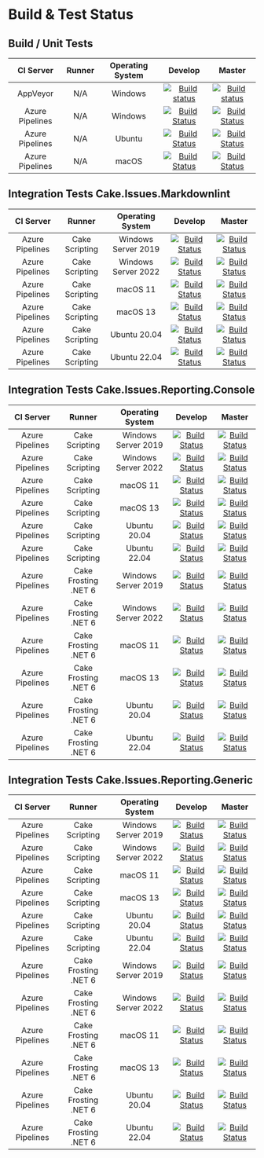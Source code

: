 # Build & Test Status

## Build / Unit Tests

| CI Server | Runner | Operating System | Develop | Master |
|:--:|:--:|:--:|:--:|:--:|
|AppVeyor|N/A|Windows|[![Build status](https://ci.appveyor.com/api/projects/status/sde2oe3lu4kpmw0r/branch/develop?svg=true)](https://ci.appveyor.com/project/cakecontrib/cake-issues/branch/develop)|[![Build status](https://ci.appveyor.com/api/projects/status/sde2oe3lu4kpmw0r/branch/master?svg=true)](https://ci.appveyor.com/project/cakecontrib/cake-issues/branch/master)|
|Azure Pipelines|N/A|Windows|[![Build Status](https://dev.azure.com/cake-contrib/Cake.Issues/_apis/build/status%2Fcake-contrib.Cake.Issues?branchName=develop&jobName=Build%20%26%20Unit%20Tests&configuration=Build%20%26%20Unit%20Tests%20Windows)](https://dev.azure.com/cake-contrib/Cake.Issues/_build/latest?definitionId=2&branchName=develop)|[![Build Status](https://dev.azure.com/cake-contrib/Cake.Issues/_apis/build/status%2Fcake-contrib.Cake.Issues?branchName=master&jobName=Build%20%26%20Unit%20Tests&configuration=Build%20%26%20Unit%20Tests%20Windows)](https://dev.azure.com/cake-contrib/Cake.Issues/_build/latest?definitionId=2&branchName=master)|
|Azure Pipelines|N/A|Ubuntu|[![Build Status](https://dev.azure.com/cake-contrib/Cake.Issues/_apis/build/status%2Fcake-contrib.Cake.Issues?branchName=develop&jobName=Build%20%26%20Unit%20Tests&configuration=Build%20%26%20Unit%20Tests%20Ubuntu)](https://dev.azure.com/cake-contrib/Cake.Issues/_build/latest?definitionId=2&branchName=develop)|[![Build Status](https://dev.azure.com/cake-contrib/Cake.Issues/_apis/build/status%2Fcake-contrib.Cake.Issues?branchName=master&jobName=Build%20%26%20Unit%20Tests&configuration=Build%20%26%20Unit%20Tests%20Ubuntu)](https://dev.azure.com/cake-contrib/Cake.Issues/_build/latest?definitionId=2&branchName=master)|
|Azure Pipelines|N/A|macOS|[![Build Status](https://dev.azure.com/cake-contrib/Cake.Issues/_apis/build/status%2Fcake-contrib.Cake.Issues?branchName=develop&jobName=Build%20%26%20Unit%20Tests&configuration=Build%20%26%20Unit%20Tests%20macOS)](https://dev.azure.com/cake-contrib/Cake.Issues/_build/latest?definitionId=2&branchName=develop)|[![Build Status](https://dev.azure.com/cake-contrib/Cake.Issues/_apis/build/status%2Fcake-contrib.Cake.Issues?branchName=master&jobName=Build%20%26%20Unit%20Tests&configuration=Build%20%26%20Unit%20Tests%20macOS)](https://dev.azure.com/cake-contrib/Cake.Issues/_build/latest?definitionId=2&branchName=master)|

## Integration Tests Cake.Issues.Markdownlint

| CI Server | Runner | Operating System | Develop | Master |
|:--:|:--:|:--:|:--:|:--:|
|Azure Pipelines|Cake Scripting|Windows Server 2019|[![Build Status](https://dev.azure.com/cake-contrib/Cake.Issues/_apis/build/status%2Fcake-contrib.Cake.Issues?branchName=develop&stageName=Integration%20Tests%20Cake.Issues.Markdownlint&jobName=Test&configuration=Test%20Windows_Server_2019)](https://dev.azure.com/cake-contrib/Cake.Issues/_build/latest?definitionId=2&branchName=develop)|[![Build Status](https://dev.azure.com/cake-contrib/Cake.Issues/_apis/build/status%2Fcake-contrib.Cake.Issues?branchName=master&stageName=Integration%20Tests%20Cake.Issues.Markdownlint&jobName=Test&configuration=Test%20Windows_Server_2019)](https://dev.azure.com/cake-contrib/Cake.Issues/_build/latest?definitionId=2&branchName=master)|
|Azure Pipelines|Cake Scripting|Windows Server 2022|[![Build Status](https://dev.azure.com/cake-contrib/Cake.Issues/_apis/build/status%2Fcake-contrib.Cake.Issues?branchName=develop&stageName=Integration%20Tests%20Cake.Issues.Markdownlint&jobName=Test&configuration=Test%20Windows_Server_2022)](https://dev.azure.com/cake-contrib/Cake.Issues/_build/latest?definitionId=2&branchName=develop)|[![Build Status](https://dev.azure.com/cake-contrib/Cake.Issues/_apis/build/status%2Fcake-contrib.Cake.Issues?branchName=master&stageName=Integration%20Tests%20Cake.Issues.Markdownlint&jobName=Test&configuration=Test%20Windows_Server_2022)](https://dev.azure.com/cake-contrib/Cake.Issues/_build/latest?definitionId=2&branchName=master)|
|Azure Pipelines|Cake Scripting|macOS 11|[![Build Status](https://dev.azure.com/cake-contrib/Cake.Issues/_apis/build/status%2Fcake-contrib.Cake.Issues?branchName=develop&stageName=Integration%20Tests%20Cake.Issues.Markdownlint&jobName=Test&configuration=Test%20macOS_11)](https://dev.azure.com/cake-contrib/Cake.Issues/_build/latest?definitionId=2&branchName=develop)|[![Build Status](https://dev.azure.com/cake-contrib/Cake.Issues/_apis/build/status%2Fcake-contrib.Cake.Issues?branchName=master&stageName=Integration%20Tests%20Cake.Issues.Markdownlint&jobName=Test&configuration=Test%20macOS_11)](https://dev.azure.com/cake-contrib/Cake.Issues/_build/latest?definitionId=2&branchName=master)|
|Azure Pipelines|Cake Scripting|macOS 13|[![Build Status](https://dev.azure.com/cake-contrib/Cake.Issues/_apis/build/status%2Fcake-contrib.Cake.Issues?branchName=develop&stageName=Integration%20Tests%20Cake.Issues.Markdownlint&jobName=Test&configuration=Test%20macOS_13)](https://dev.azure.com/cake-contrib/Cake.Issues/_build/latest?definitionId=2&branchName=develop)|[![Build Status](https://dev.azure.com/cake-contrib/Cake.Issues/_apis/build/status%2Fcake-contrib.Cake.Issues?branchName=master&stageName=Integration%20Tests%20Cake.Issues.Markdownlint&jobName=Test&configuration=Test%20macOS_13)](https://dev.azure.com/cake-contrib/Cake.Issues/_build/latest?definitionId=2&branchName=master)|
|Azure Pipelines|Cake Scripting|Ubuntu 20.04|[![Build Status](https://dev.azure.com/cake-contrib/Cake.Issues/_apis/build/status%2Fcake-contrib.Cake.Issues?branchName=develop&stageName=Integration%20Tests%20Cake.Issues.Markdownlint&jobName=Test&configuration=Test%20Ubuntu_20_04)](https://dev.azure.com/cake-contrib/Cake.Issues/_build/latest?definitionId=2&branchName=develop)|[![Build Status](https://dev.azure.com/cake-contrib/Cake.Issues/_apis/build/status%2Fcake-contrib.Cake.Issues?branchName=master&stageName=Integration%20Tests%20Cake.Issues.Markdownlint&jobName=Test&configuration=Test%20Ubuntu_20_04)](https://dev.azure.com/cake-contrib/Cake.Issues/_build/latest?definitionId=2&branchName=master)|
|Azure Pipelines|Cake Scripting|Ubuntu 22.04|[![Build Status](https://dev.azure.com/cake-contrib/Cake.Issues/_apis/build/status%2Fcake-contrib.Cake.Issues?branchName=develop&stageName=Integration%20Tests%20Cake.Issues.Markdownlint&jobName=Test&configuration=Test%20Ubuntu_22_04)](https://dev.azure.com/cake-contrib/Cake.Issues/_build/latest?definitionId=2&branchName=develop)|[![Build Status](https://dev.azure.com/cake-contrib/Cake.Issues/_apis/build/status%2Fcake-contrib.Cake.Issues?branchName=master&stageName=Integration%20Tests%20Cake.Issues.Markdownlint&jobName=Test&configuration=Test%20Ubuntu_22_04)](https://dev.azure.com/cake-contrib/Cake.Issues/_build/latest?definitionId=2&branchName=master)|

## Integration Tests Cake.Issues.Reporting.Console

| CI Server | Runner | Operating System | Develop | Master |
|:--:|:--:|:--:|:--:|:--:|
|Azure Pipelines|Cake Scripting|Windows Server 2019|[![Build Status](https://dev.azure.com/cake-contrib/Cake.Issues/_apis/build/status%2Fcake-contrib.Cake.Issues?branchName=develop&stageName=Integration%20Tests%20Cake.Issues.Reporting.Console&jobName=Test%20Cake%20Scripting&configuration=Test%20Cake%20Scripting%20Windows_Server_2019)](https://dev.azure.com/cake-contrib/Cake.Issues/_build/latest?definitionId=2&branchName=develop)|[![Build Status](https://dev.azure.com/cake-contrib/Cake.Issues/_apis/build/status%2Fcake-contrib.Cake.Issues?branchName=master&stageName=Integration%20Tests%20Cake.Issues.Reporting.Console&jobName=Test%20Cake%20Scripting&configuration=Test%20Cake%20Scripting%20Windows_Server_2019)](https://dev.azure.com/cake-contrib/Cake.Issues/_build/latest?definitionId=2&branchName=master)|
|Azure Pipelines|Cake Scripting|Windows Server 2022|[![Build Status](https://dev.azure.com/cake-contrib/Cake.Issues/_apis/build/status%2Fcake-contrib.Cake.Issues?branchName=develop&stageName=Integration%20Tests%20Cake.Issues.Reporting.Console&jobName=Test%20Cake%20Scripting&configuration=Test%20Cake%20Scripting%20Windows_Server_2022)](https://dev.azure.com/cake-contrib/Cake.Issues/_build/latest?definitionId=2&branchName=develop)|[![Build Status](https://dev.azure.com/cake-contrib/Cake.Issues/_apis/build/status%2Fcake-contrib.Cake.Issues?branchName=master&stageName=Integration%20Tests%20Cake.Issues.Reporting.Console&jobName=Test%20Cake%20Scripting&configuration=Test%20Cake%20Scripting%20Windows_Server_2022)](https://dev.azure.com/cake-contrib/Cake.Issues/_build/latest?definitionId=2&branchName=master)|
|Azure Pipelines|Cake Scripting|macOS 11|[![Build Status](https://dev.azure.com/cake-contrib/Cake.Issues/_apis/build/status%2Fcake-contrib.Cake.Issues?branchName=develop&stageName=Integration%20Tests%20Cake.Issues.Reporting.Console&jobName=Test%20Cake%20Scripting&configuration=Test%20Cake%20Scripting%20macOS_11)](https://dev.azure.com/cake-contrib/Cake.Issues/_build/latest?definitionId=2&branchName=develop)|[![Build Status](https://dev.azure.com/cake-contrib/Cake.Issues/_apis/build/status%2Fcake-contrib.Cake.Issues?branchName=master&stageName=Integration%20Tests%20Cake.Issues.Reporting.Console&jobName=Test%20Cake%20Scripting&configuration=Test%20Cake%20Scripting%20macOS_11)](https://dev.azure.com/cake-contrib/Cake.Issues/_build/latest?definitionId=2&branchName=master)|
|Azure Pipelines|Cake Scripting|macOS 13|[![Build Status](https://dev.azure.com/cake-contrib/Cake.Issues/_apis/build/status%2Fcake-contrib.Cake.Issues?branchName=develop&stageName=Integration%20Tests%20Cake.Issues.Reporting.Console&jobName=Test%20Cake%20Scripting&configuration=Test%20Cake%20Scripting%20macOS_13)](https://dev.azure.com/cake-contrib/Cake.Issues/_build/latest?definitionId=2&branchName=develop)|[![Build Status](https://dev.azure.com/cake-contrib/Cake.Issues/_apis/build/status%2Fcake-contrib.Cake.Issues?branchName=master&stageName=Integration%20Tests%20Cake.Issues.Reporting.Console&jobName=Test%20Cake%20Scripting&configuration=Test%20Cake%20Scripting%20macOS_13)](https://dev.azure.com/cake-contrib/Cake.Issues/_build/latest?definitionId=2&branchName=master)|
|Azure Pipelines|Cake Scripting|Ubuntu 20.04|[![Build Status](https://dev.azure.com/cake-contrib/Cake.Issues/_apis/build/status%2Fcake-contrib.Cake.Issues?branchName=develop&stageName=Integration%20Tests%20Cake.Issues.Reporting.Console&jobName=Test%20Cake%20Scripting&configuration=Test%20Cake%20Scripting%20Ubuntu_20_04)](https://dev.azure.com/cake-contrib/Cake.Issues/_build/latest?definitionId=2&branchName=develop)|[![Build Status](https://dev.azure.com/cake-contrib/Cake.Issues/_apis/build/status%2Fcake-contrib.Cake.Issues?branchName=master&stageName=Integration%20Tests%20Cake.Issues.Reporting.Console&jobName=Test%20Cake%20Scripting&configuration=Test%20Cake%20Scripting%20Ubuntu_20_04)](https://dev.azure.com/cake-contrib/Cake.Issues/_build/latest?definitionId=2&branchName=master)|
|Azure Pipelines|Cake Scripting|Ubuntu 22.04|[![Build Status](https://dev.azure.com/cake-contrib/Cake.Issues/_apis/build/status%2Fcake-contrib.Cake.Issues?branchName=develop&stageName=Integration%20Tests%20Cake.Issues.Reporting.Console&jobName=Test%20Cake%20Scripting&configuration=Test%20Cake%20Scripting%20Ubuntu_22_04)](https://dev.azure.com/cake-contrib/Cake.Issues/_build/latest?definitionId=2&branchName=develop)|[![Build Status](https://dev.azure.com/cake-contrib/Cake.Issues/_apis/build/status%2Fcake-contrib.Cake.Issues?branchName=master&stageName=Integration%20Tests%20Cake.Issues.Reporting.Console&jobName=Test%20Cake%20Scripting&configuration=Test%20Cake%20Scripting%20Ubuntu_22_04)](https://dev.azure.com/cake-contrib/Cake.Issues/_build/latest?definitionId=2&branchName=master)|
|Azure Pipelines|Cake Frosting .NET 6|Windows Server 2019|[![Build Status](https://dev.azure.com/cake-contrib/Cake.Issues/_apis/build/status%2Fcake-contrib.Cake.Issues?branchName=develop&stageName=Integration%20Tests%20Cake.Issues.Reporting.Console&jobName=Test%20Cake%20Frosting%20.NET%206&configuration=Test%20Cake%20Frosting%20.NET%206%20Windows_Server_2019)](https://dev.azure.com/cake-contrib/Cake.Issues/_build/latest?definitionId=2&branchName=develop)|[![Build Status](https://dev.azure.com/cake-contrib/Cake.Issues/_apis/build/status%2Fcake-contrib.Cake.Issues?branchName=master&stageName=Integration%20Tests%20Cake.Issues.Reporting.Console&jobName=Test%20Cake%20Frosting%20.NET%206&configuration=Test%20Cake%20Frosting%20.NET%206%20Windows_Server_2019)](https://dev.azure.com/cake-contrib/Cake.Issues/_build/latest?definitionId=2&branchName=master)|
|Azure Pipelines|Cake Frosting .NET 6|Windows Server 2022|[![Build Status](https://dev.azure.com/cake-contrib/Cake.Issues/_apis/build/status%2Fcake-contrib.Cake.Issues?branchName=develop&stageName=Integration%20Tests%20Cake.Issues.Reporting.Console&jobName=Test%20Cake%20Frosting%20.NET%206&configuration=Test%20Cake%20Frosting%20.NET%206%20Windows_Server_2022)](https://dev.azure.com/cake-contrib/Cake.Issues/_build/latest?definitionId=2&branchName=develop)|[![Build Status](https://dev.azure.com/cake-contrib/Cake.Issues/_apis/build/status%2Fcake-contrib.Cake.Issues?branchName=master&stageName=Integration%20Tests%20Cake.Issues.Reporting.Console&jobName=Test%20Cake%20Frosting%20.NET%206&configuration=Test%20Cake%20Frosting%20.NET%206%20Windows_Server_2022)](https://dev.azure.com/cake-contrib/Cake.Issues/_build/latest?definitionId=2&branchName=master)|
|Azure Pipelines|Cake Frosting .NET 6|macOS 11|[![Build Status](https://dev.azure.com/cake-contrib/Cake.Issues/_apis/build/status%2Fcake-contrib.Cake.Issues?branchName=develop&stageName=Integration%20Tests%20Cake.Issues.Reporting.Console&jobName=Test%20Cake%20Frosting%20.NET%206&configuration=Test%20Cake%20Frosting%20.NET%206%20macOS_11)](https://dev.azure.com/cake-contrib/Cake.Issues/_build/latest?definitionId=2&branchName=develop)|[![Build Status](https://dev.azure.com/cake-contrib/Cake.Issues/_apis/build/status%2Fcake-contrib.Cake.Issues?branchName=master&stageName=Integration%20Tests%20Cake.Issues.Reporting.Console&jobName=Test%20Cake%20Frosting%20.NET%206&configuration=Test%20Cake%20Frosting%20.NET%206%20macOS_11)](https://dev.azure.com/cake-contrib/Cake.Issues/_build/latest?definitionId=2&branchName=master)|
|Azure Pipelines|Cake Frosting .NET 6|macOS 13|[![Build Status](https://dev.azure.com/cake-contrib/Cake.Issues/_apis/build/status%2Fcake-contrib.Cake.Issues?branchName=develop&stageName=Integration%20Tests%20Cake.Issues.Reporting.Console&jobName=Test%20Cake%20Frosting%20.NET%206&configuration=Test%20Cake%20Frosting%20.NET%206%20macOS_13)](https://dev.azure.com/cake-contrib/Cake.Issues/_build/latest?definitionId=2&branchName=develop)|[![Build Status](https://dev.azure.com/cake-contrib/Cake.Issues/_apis/build/status%2Fcake-contrib.Cake.Issues?branchName=master&stageName=Integration%20Tests%20Cake.Issues.Reporting.Console&jobName=Test%20Cake%20Frosting%20.NET%206&configuration=Test%20Cake%20Frosting%20.NET%206%20macOS_13)](https://dev.azure.com/cake-contrib/Cake.Issues/_build/latest?definitionId=2&branchName=master)|
|Azure Pipelines|Cake Frosting .NET 6|Ubuntu 20.04|[![Build Status](https://dev.azure.com/cake-contrib/Cake.Issues/_apis/build/status%2Fcake-contrib.Cake.Issues?branchName=develop&stageName=Integration%20Tests%20Cake.Issues.Reporting.Console&jobName=Test%20Cake%20Frosting%20.NET%206&configuration=Test%20Cake%20Frosting%20.NET%206%20Ubuntu_20_04)](https://dev.azure.com/cake-contrib/Cake.Issues/_build/latest?definitionId=2&branchName=develop)|[![Build Status](https://dev.azure.com/cake-contrib/Cake.Issues/_apis/build/status%2Fcake-contrib.Cake.Issues?branchName=master&stageName=Integration%20Tests%20Cake.Issues.Reporting.Console&jobName=Test%20Cake%20Frosting%20.NET%206&configuration=Test%20Cake%20Frosting%20.NET%206%20Ubuntu_20_04)](https://dev.azure.com/cake-contrib/Cake.Issues/_build/latest?definitionId=2&branchName=master)|
|Azure Pipelines|Cake Frosting .NET 6|Ubuntu 22.04|[![Build Status](https://dev.azure.com/cake-contrib/Cake.Issues/_apis/build/status%2Fcake-contrib.Cake.Issues?branchName=develop&stageName=Integration%20Tests%20Cake.Issues.Reporting.Console&jobName=Test%20Cake%20Frosting%20.NET%206&configuration=Test%20Cake%20Frosting%20.NET%206%20Ubuntu_22_04)](https://dev.azure.com/cake-contrib/Cake.Issues/_build/latest?definitionId=2&branchName=develop)|[![Build Status](https://dev.azure.com/cake-contrib/Cake.Issues/_apis/build/status%2Fcake-contrib.Cake.Issues?branchName=master&stageName=Integration%20Tests%20Cake.Issues.Reporting.Console&jobName=Test%20Cake%20Frosting%20.NET%206&configuration=Test%20Cake%20Frosting%20.NET%206%20Ubuntu_22_04)](https://dev.azure.com/cake-contrib/Cake.Issues/_build/latest?definitionId=2&branchName=master)|

## Integration Tests Cake.Issues.Reporting.Generic

| CI Server | Runner | Operating System | Develop | Master |
|:--:|:--:|:--:|:--:|:--:|
|Azure Pipelines|Cake Scripting|Windows Server 2019|[![Build Status](https://dev.azure.com/cake-contrib/Cake.Issues/_apis/build/status%2Fcake-contrib.Cake.Issues?branchName=develop&stageName=Integration%20Tests%20Cake.Issues.Reporting.Generic&jobName=Test%20Cake%20Scripting&configuration=Test%20Cake%20Scripting%20Windows_Server_2019)](https://dev.azure.com/cake-contrib/Cake.Issues/_build/latest?definitionId=2&branchName=develop)|[![Build Status](https://dev.azure.com/cake-contrib/Cake.Issues/_apis/build/status%2Fcake-contrib.Cake.Issues?branchName=master&stageName=Integration%20Tests%20Cake.Issues.Reporting.Generic&jobName=Test%20Cake%20Scripting&configuration=Test%20Cake%20Scripting%20Windows_Server_2019)](https://dev.azure.com/cake-contrib/Cake.Issues/_build/latest?definitionId=2&branchName=master)|
|Azure Pipelines|Cake Scripting|Windows Server 2022|[![Build Status](https://dev.azure.com/cake-contrib/Cake.Issues/_apis/build/status%2Fcake-contrib.Cake.Issues?branchName=develop&stageName=Integration%20Tests%20Cake.Issues.Reporting.Generic&jobName=Test%20Cake%20Scripting&configuration=Test%20Cake%20Scripting%20Windows_Server_2022)](https://dev.azure.com/cake-contrib/Cake.Issues/_build/latest?definitionId=2&branchName=develop)|[![Build Status](https://dev.azure.com/cake-contrib/Cake.Issues/_apis/build/status%2Fcake-contrib.Cake.Issues?branchName=master&stageName=Integration%20Tests%20Cake.Issues.Reporting.Generic&jobName=Test%20Cake%20Scripting&configuration=Test%20Cake%20Scripting%20Windows_Server_2022)](https://dev.azure.com/cake-contrib/Cake.Issues/_build/latest?definitionId=2&branchName=master)|
|Azure Pipelines|Cake Scripting|macOS 11|[![Build Status](https://dev.azure.com/cake-contrib/Cake.Issues/_apis/build/status%2Fcake-contrib.Cake.Issues?branchName=develop&stageName=Integration%20Tests%20Cake.Issues.Reporting.Generic&jobName=Test%20Cake%20Scripting&configuration=Test%20Cake%20Scripting%20macOS_11)](https://dev.azure.com/cake-contrib/Cake.Issues/_build/latest?definitionId=2&branchName=develop)|[![Build Status](https://dev.azure.com/cake-contrib/Cake.Issues/_apis/build/status%2Fcake-contrib.Cake.Issues?branchName=master&stageName=Integration%20Tests%20Cake.Issues.Reporting.Generic&jobName=Test%20Cake%20Scripting&configuration=Test%20Cake%20Scripting%20macOS_11)](https://dev.azure.com/cake-contrib/Cake.Issues/_build/latest?definitionId=2&branchName=master)|
|Azure Pipelines|Cake Scripting|macOS 13|[![Build Status](https://dev.azure.com/cake-contrib/Cake.Issues/_apis/build/status%2Fcake-contrib.Cake.Issues?branchName=develop&stageName=Integration%20Tests%20Cake.Issues.Reporting.Generic&jobName=Test%20Cake%20Scripting&configuration=Test%20Cake%20Scripting%20macOS_13)](https://dev.azure.com/cake-contrib/Cake.Issues/_build/latest?definitionId=2&branchName=develop)|[![Build Status](https://dev.azure.com/cake-contrib/Cake.Issues/_apis/build/status%2Fcake-contrib.Cake.Issues?branchName=master&stageName=Integration%20Tests%20Cake.Issues.Reporting.Generic&jobName=Test%20Cake%20Scripting&configuration=Test%20Cake%20Scripting%20macOS_13)](https://dev.azure.com/cake-contrib/Cake.Issues/_build/latest?definitionId=2&branchName=master)|
|Azure Pipelines|Cake Scripting|Ubuntu 20.04|[![Build Status](https://dev.azure.com/cake-contrib/Cake.Issues/_apis/build/status%2Fcake-contrib.Cake.Issues?branchName=develop&stageName=Integration%20Tests%20Cake.Issues.Reporting.Generic&jobName=Test%20Cake%20Scripting&configuration=Test%20Cake%20Scripting%20Ubuntu_20_04)](https://dev.azure.com/cake-contrib/Cake.Issues/_build/latest?definitionId=2&branchName=develop)|[![Build Status](https://dev.azure.com/cake-contrib/Cake.Issues/_apis/build/status%2Fcake-contrib.Cake.Issues?branchName=master&stageName=Integration%20Tests%20Cake.Issues.Reporting.Generic&jobName=Test%20Cake%20Scripting&configuration=Test%20Cake%20Scripting%20Ubuntu_20_04)](https://dev.azure.com/cake-contrib/Cake.Issues/_build/latest?definitionId=2&branchName=master)|
|Azure Pipelines|Cake Scripting|Ubuntu 22.04|[![Build Status](https://dev.azure.com/cake-contrib/Cake.Issues/_apis/build/status%2Fcake-contrib.Cake.Issues?branchName=develop&stageName=Integration%20Tests%20Cake.Issues.Reporting.Generic&jobName=Test%20Cake%20Scripting&configuration=Test%20Cake%20Scripting%20Ubuntu_22_04)](https://dev.azure.com/cake-contrib/Cake.Issues/_build/latest?definitionId=2&branchName=develop)|[![Build Status](https://dev.azure.com/cake-contrib/Cake.Issues/_apis/build/status%2Fcake-contrib.Cake.Issues?branchName=master&stageName=Integration%20Tests%20Cake.Issues.Reporting.Generic&jobName=Test%20Cake%20Scripting&configuration=Test%20Cake%20Scripting%20Ubuntu_22_04)](https://dev.azure.com/cake-contrib/Cake.Issues/_build/latest?definitionId=2&branchName=master)|
|Azure Pipelines|Cake Frosting .NET 6|Windows Server 2019|[![Build Status](https://dev.azure.com/cake-contrib/Cake.Issues/_apis/build/status%2Fcake-contrib.Cake.Issues?branchName=develop&stageName=Integration%20Tests%20Cake.Issues.Reporting.Generic&jobName=Test%20Cake%20Frosting%20.NET%206&configuration=Test%20Cake%20Frosting%20.NET%206%20Windows_Server_2019)](https://dev.azure.com/cake-contrib/Cake.Issues/_build/latest?definitionId=2&branchName=develop)|[![Build Status](https://dev.azure.com/cake-contrib/Cake.Issues/_apis/build/status%2Fcake-contrib.Cake.Issues?branchName=master&stageName=Integration%20Tests%20Cake.Issues.Reporting.Generic&jobName=Test%20Cake%20Frosting%20.NET%206&configuration=Test%20Cake%20Frosting%20.NET%206%20Windows_Server_2019)](https://dev.azure.com/cake-contrib/Cake.Issues/_build/latest?definitionId=2&branchName=master)|
|Azure Pipelines|Cake Frosting .NET 6|Windows Server 2022|[![Build Status](https://dev.azure.com/cake-contrib/Cake.Issues/_apis/build/status%2Fcake-contrib.Cake.Issues?branchName=develop&stageName=Integration%20Tests%20Cake.Issues.Reporting.Generic&jobName=Test%20Cake%20Frosting%20.NET%206&configuration=Test%20Cake%20Frosting%20.NET%206%20Windows_Server_2022)](https://dev.azure.com/cake-contrib/Cake.Issues/_build/latest?definitionId=2&branchName=develop)|[![Build Status](https://dev.azure.com/cake-contrib/Cake.Issues/_apis/build/status%2Fcake-contrib.Cake.Issues?branchName=master&stageName=Integration%20Tests%20Cake.Issues.Reporting.Generic&jobName=Test%20Cake%20Frosting%20.NET%206&configuration=Test%20Cake%20Frosting%20.NET%206%20Windows_Server_2022)](https://dev.azure.com/cake-contrib/Cake.Issues/_build/latest?definitionId=2&branchName=master)|
|Azure Pipelines|Cake Frosting .NET 6|macOS 11|[![Build Status](https://dev.azure.com/cake-contrib/Cake.Issues/_apis/build/status%2Fcake-contrib.Cake.Issues?branchName=develop&stageName=Integration%20Tests%20Cake.Issues.Reporting.Generic&jobName=Test%20Cake%20Frosting%20.NET%206&configuration=Test%20Cake%20Frosting%20.NET%206%20macOS_11)](https://dev.azure.com/cake-contrib/Cake.Issues/_build/latest?definitionId=2&branchName=develop)|[![Build Status](https://dev.azure.com/cake-contrib/Cake.Issues/_apis/build/status%2Fcake-contrib.Cake.Issues?branchName=master&stageName=Integration%20Tests%20Cake.Issues.Reporting.Generic&jobName=Test%20Cake%20Frosting%20.NET%206&configuration=Test%20Cake%20Frosting%20.NET%206%20macOS_11)](https://dev.azure.com/cake-contrib/Cake.Issues/_build/latest?definitionId=2&branchName=master)|
|Azure Pipelines|Cake Frosting .NET 6|macOS 13|[![Build Status](https://dev.azure.com/cake-contrib/Cake.Issues/_apis/build/status%2Fcake-contrib.Cake.Issues?branchName=develop&stageName=Integration%20Tests%20Cake.Issues.Reporting.Generic&jobName=Test%20Cake%20Frosting%20.NET%206&configuration=Test%20Cake%20Frosting%20.NET%206%20macOS_13)](https://dev.azure.com/cake-contrib/Cake.Issues/_build/latest?definitionId=2&branchName=develop)|[![Build Status](https://dev.azure.com/cake-contrib/Cake.Issues/_apis/build/status%2Fcake-contrib.Cake.Issues?branchName=master&stageName=Integration%20Tests%20Cake.Issues.Reporting.Generic&jobName=Test%20Cake%20Frosting%20.NET%206&configuration=Test%20Cake%20Frosting%20.NET%206%20macOS_13)](https://dev.azure.com/cake-contrib/Cake.Issues/_build/latest?definitionId=2&branchName=master)|
|Azure Pipelines|Cake Frosting .NET 6|Ubuntu 20.04|[![Build Status](https://dev.azure.com/cake-contrib/Cake.Issues/_apis/build/status%2Fcake-contrib.Cake.Issues?branchName=develop&stageName=Integration%20Tests%20Cake.Issues.Reporting.Generic&jobName=Test%20Cake%20Frosting%20.NET%206&configuration=Test%20Cake%20Frosting%20.NET%206%20Ubuntu_20_04)](https://dev.azure.com/cake-contrib/Cake.Issues/_build/latest?definitionId=2&branchName=develop)|[![Build Status](https://dev.azure.com/cake-contrib/Cake.Issues/_apis/build/status%2Fcake-contrib.Cake.Issues?branchName=master&stageName=Integration%20Tests%20Cake.Issues.Reporting.Generic&jobName=Test%20Cake%20Frosting%20.NET%206&configuration=Test%20Cake%20Frosting%20.NET%206%20Ubuntu_20_04)](https://dev.azure.com/cake-contrib/Cake.Issues/_build/latest?definitionId=2&branchName=master)|
|Azure Pipelines|Cake Frosting .NET 6|Ubuntu 22.04|[![Build Status](https://dev.azure.com/cake-contrib/Cake.Issues/_apis/build/status%2Fcake-contrib.Cake.Issues?branchName=develop&stageName=Integration%20Tests%20Cake.Issues.Reporting.Generic&jobName=Test%20Cake%20Frosting%20.NET%206&configuration=Test%20Cake%20Frosting%20.NET%206%20Ubuntu_22_04)](https://dev.azure.com/cake-contrib/Cake.Issues/_build/latest?definitionId=2&branchName=develop)|[![Build Status](https://dev.azure.com/cake-contrib/Cake.Issues/_apis/build/status%2Fcake-contrib.Cake.Issues?branchName=master&stageName=Integration%20Tests%20Cake.Issues.Reporting.Generic&jobName=Test%20Cake%20Frosting%20.NET%206&configuration=Test%20Cake%20Frosting%20.NET%206%20Ubuntu_22_04)](https://dev.azure.com/cake-contrib/Cake.Issues/_build/latest?definitionId=2&branchName=master)|
